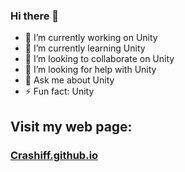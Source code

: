 ### Hi there 👋
- 🔭 I’m currently working on Unity
- 🌱 I’m currently learning Unity
- 👯 I’m looking to collaborate on Unity
- 🤔 I’m looking for help with Unity
- 💬 Ask me about Unity
- ⚡ Fun fact: Unity

## Visit my web page:
### [Crashiff.github.io](https://crashiff.github.io/ "My personal web page")

